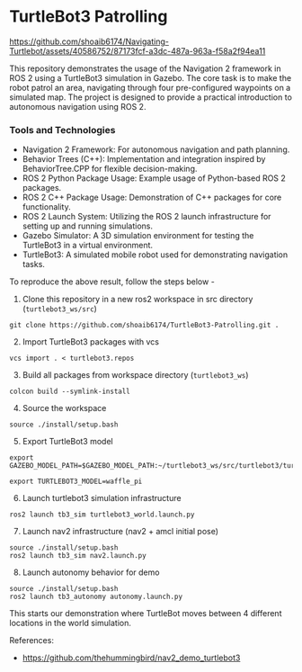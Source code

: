 # TurtleBot3 Patrolling

https://github.com/shoaib6174/Navigating-Turtlebot/assets/40586752/87173fcf-a3dc-487a-963a-f58a2f94ea11


This repository demonstrates the usage of the Navigation 2 framework in ROS 2 using a TurtleBot3 simulation in Gazebo. The core task is to make the robot patrol an area, navigating through four pre-configured waypoints on a simulated map. The project is designed to provide a practical introduction to autonomous navigation using ROS 2.

### Tools and Technologies
- Navigation 2 Framework: For autonomous navigation and path planning.
- Behavior Trees (C++): Implementation and integration inspired by BehaviorTree.CPP for flexible decision-making.
- ROS 2 Python Package Usage: Example usage of Python-based ROS 2 packages.
- ROS 2 C++ Package Usage: Demonstration of C++ packages for core functionality.
- ROS 2 Launch System: Utilizing the ROS 2 launch infrastructure for setting up and running simulations.
- Gazebo Simulator: A 3D simulation environment for testing the TurtleBot3 in a virtual environment.
- TurtleBot3: A simulated mobile robot used for demonstrating navigation tasks.





To reproduce the above result, follow the steps below -

1. Clone this repository in a new ros2 workspace in src directory (`turtlebot3_ws/src`) 
```
git clone https://github.com/shoaib6174/TurtleBot3-Patrolling.git .
```
2. Import TurtleBot3 packages with vcs 
```
vcs import . < turtlebot3.repos
```
3. Build all packages from workspace directory (`turtlebot3_ws`)
```
colcon build --symlink-install
```
4. Source the workspace
```
source ./install/setup.bash
```
5. Export TurtleBot3 model

```
export GAZEBO_MODEL_PATH=$GAZEBO_MODEL_PATH:~/turtlebot3_ws/src/turtlebot3/turtlebot3_simulations/turtlebot3_gazebo/models

export TURTLEBOT3_MODEL=waffle_pi
```

6. Launch turtlebot3 simulation infrastructure

```
ros2 launch tb3_sim turtlebot3_world.launch.py
```

7. Launch nav2 infrastructure (nav2 + amcl initial pose)

```
source ./install/setup.bash
ros2 launch tb3_sim nav2.launch.py
```

8. Launch autonomy behavior for demo

```
source ./install/setup.bash
ros2 launch tb3_autonomy autonomy.launch.py
```

This starts our demonstration where TurtleBot moves between 4 different locations in the world simulation.


References:
- https://github.com/thehummingbird/nav2_demo_turtlebot3


